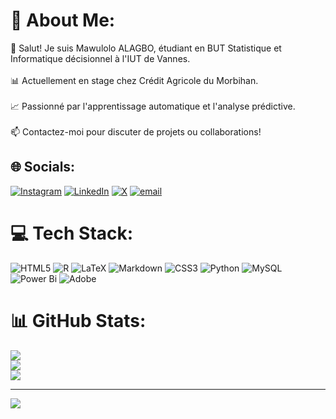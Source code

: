 # 💫 About Me:
👋 Salut! Je suis Mawulolo ALAGBO, étudiant en BUT Statistique et Informatique décisionnel à l'IUT de Vannes.<br><br>📊 Actuellement en stage chez Crédit Agricole du Morbihan.<br><br>📈 Passionné par l'apprentissage automatique et l'analyse prédictive.<br><br>📫 Contactez-moi pour discuter de projets ou collaborations!


## 🌐 Socials:
[![Instagram](https://img.shields.io/badge/Instagram-%23E4405F.svg?logo=Instagram&logoColor=white)](https://instagram.com/le_barron_4456) [![LinkedIn](https://img.shields.io/badge/LinkedIn-%230077B5.svg?logo=linkedin&logoColor=white)](https://linkedin.com/in/ALAGBO) [![X](https://img.shields.io/badge/X-black.svg?logo=X&logoColor=white)](https://x.com/@LBR0016) [![email](https://img.shields.io/badge/Email-D14836?logo=gmail&logoColor=white)](mailto:parfaitalagbo18@gmail.com) 

# 💻 Tech Stack:
![HTML5](https://img.shields.io/badge/html5-%23E34F26.svg?style=for-the-badge&logo=html5&logoColor=white) ![R](https://img.shields.io/badge/r-%23276DC3.svg?style=for-the-badge&logo=r&logoColor=white) ![LaTeX](https://img.shields.io/badge/latex-%23008080.svg?style=for-the-badge&logo=latex&logoColor=white) ![Markdown](https://img.shields.io/badge/markdown-%23000000.svg?style=for-the-badge&logo=markdown&logoColor=white) ![CSS3](https://img.shields.io/badge/css3-%231572B6.svg?style=for-the-badge&logo=css3&logoColor=white) ![Python](https://img.shields.io/badge/python-3670A0?style=for-the-badge&logo=python&logoColor=ffdd54) ![MySQL](https://img.shields.io/badge/mysql-4479A1.svg?style=for-the-badge&logo=mysql&logoColor=white) ![Power Bi](https://img.shields.io/badge/power_bi-F2C811?style=for-the-badge&logo=powerbi&logoColor=black) ![Adobe](https://img.shields.io/badge/adobe-%23FF0000.svg?style=for-the-badge&logo=adobe&logoColor=white)
# 📊 GitHub Stats:
![](https://github-readme-stats.vercel.app/api?username=MAWULOLOALAGBO&theme=dark&hide_border=false&include_all_commits=false&count_private=false)<br/>
![](https://nirzak-streak-stats.vercel.app/?user=MAWULOLOALAGBO&theme=dark&hide_border=false)<br/>
![](https://github-readme-stats.vercel.app/api/top-langs/?username=MAWULOLOALAGBO&theme=dark&hide_border=false&include_all_commits=false&count_private=false&layout=compact)

---
[![](https://visitcount.itsvg.in/api?id=MAWULOLOALAGBO&icon=0&color=1)](https://visitcount.itsvg.in)

<!-- Proudly created with GPRM ( https://gprm.itsvg.in ) -->
